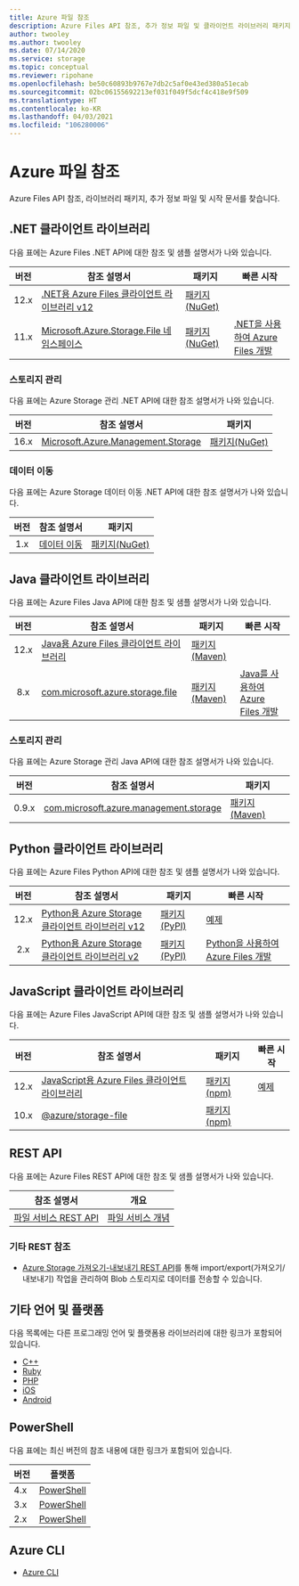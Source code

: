 ```yaml
---
title: Azure 파일 참조
description: Azure Files API 참조, 추가 정보 파일 및 클라이언트 라이브러리 패키지를 찾습니다.
author: twooley
ms.author: twooley
ms.date: 07/14/2020
ms.service: storage
ms.topic: conceptual
ms.reviewer: ripohane
ms.openlocfilehash: be50c60893b9767e7db2c5af0e43ed380a51ecab
ms.sourcegitcommit: 02bc06155692213ef031f049f5dcf4c418e9f509
ms.translationtype: HT
ms.contentlocale: ko-KR
ms.lasthandoff: 04/03/2021
ms.locfileid: "106280006"
---
```

# <a name="azure-files-reference"></a>Azure 파일 참조

Azure Files API 참조, 라이브러리 패키지, 추가 정보 파일 및 시작 문서를 찾습니다.

## <a name="net-client-libraries"></a>.NET 클라이언트 라이브러리

다음 표에는 Azure Files .NET API에 대한 참조 및 샘플 설명서가 나와 있습니다.

|  버전  | 참조 설명서 | 패키지 | 빠른 시작 |
| :-------: | ----------------------- | ------- | ---------- |
| 12.x | [.NET용 Azure Files 클라이언트 라이브러리 v12](/dotnet/api/overview/azure/storage.files.shares-readme) | [패키지(NuGet)](https://www.nuget.org/packages/Azure.Storage.Files/) | &nbsp; |
| 11.x | [Microsoft.Azure.Storage.File 네임스페이스](/dotnet/api/microsoft.azure.storage.file) | [패키지(NuGet)](https://www.nuget.org/packages/Microsoft.Azure.Storage.File/) | [.NET을 사용하여 Azure Files 개발](./storage-dotnet-how-to-use-files.md) |

### <a name="storage-management"></a>스토리지 관리

다음 표에는 Azure Storage 관리 .NET API에 대한 참조 설명서가 나와 있습니다.

|  버전  | 참조 설명서 | 패키지 |
| :-------: | ----------------------- | ------- |
| 16.x | [Microsoft.Azure.Management.Storage](/dotnet/api/microsoft.azure.management.storage) | [패키지(NuGet)](https://www.nuget.org/packages/Microsoft.Azure.Management.Storage/) |

### <a name="data-movement"></a>데이터 이동

다음 표에는 Azure Storage 데이터 이동 .NET API에 대한 참조 설명서가 나와 있습니다.

|  버전  | 참조 설명서 | 패키지 |
| :-------: | ----------------------- | ------- |
| 1.x | [데이터 이동](/dotnet/api/microsoft.azure.storage.datamovement) | [패키지(NuGet)](https://www.nuget.org/packages/Microsoft.Azure.Storage.DataMovement/) |

## <a name="java-client-libraries"></a>Java 클라이언트 라이브러리

다음 표에는 Azure Files Java API에 대한 참조 및 샘플 설명서가 나와 있습니다.

|  버전  | 참조 설명서 | 패키지 | 빠른 시작 |
| :-------: | ----------------------- | ------- | ---------- |
| 12.x | [Java용 Azure Files 클라이언트 라이브러리](/java/api/overview/azure/storage-file-share-readme) | [패키지(Maven)](https://mvnrepository.com/artifact/com.azure/azure-storage-file-share) | &nbsp; |
| 8.x | [com.microsoft.azure.storage.file](/java/api/com.microsoft.azure.storage.file) | [패키지(Maven)](https://mvnrepository.com/artifact/com.microsoft.azure/azure-storage) | [Java를 사용하여 Azure Files 개발](./storage-java-how-to-use-file-storage.md) |

### <a name="storage-management"></a>스토리지 관리

다음 표에는 Azure Storage 관리 Java API에 대한 참조 설명서가 나와 있습니다.

|  버전  | 참조 설명서 | 패키지 |
| :-------: | ----------------------- | ------- |
| 0.9.x | [com.microsoft.azure.management.storage](/java/api/overview/azure/storage/management) | [패키지(Maven)](https://mvnrepository.com/artifact/com.microsoft.azure/azure-svc-mgmt-storage) |

## <a name="python-client-libraries"></a>Python 클라이언트 라이브러리

다음 표에는 Azure Files Python API에 대한 참조 및 샘플 설명서가 나와 있습니다.

|  버전  | 참조 설명서 | 패키지 | 빠른 시작 |
| :-------: | ----------------------- | ------- | ---------- |
| 12.x | [Python용 Azure Storage 클라이언트 라이브러리 v12](/azure/developer/python/sdk/storage/overview) | [패키지(PyPI)](https://pypi.org/project/azure-storage-file/12.0.0b4/) | [예제](/python/api/overview/azure/storage-file-share-readme#examples) |
| 2.x | [Python용 Azure Storage 클라이언트 라이브러리 v2](/azure/developer/python/sdk/storage/overview?view=storage-py-v2&preserve-view=true) | [패키지(PyPI)](https://pypi.org/project/azure-storage-file/2.1.0/) | [Python을 사용하여 Azure Files 개발](./storage-python-how-to-use-file-storage.md) |

## <a name="javascript-client-libraries"></a>JavaScript 클라이언트 라이브러리

다음 표에는 Azure Files JavaScript API에 대한 참조 및 샘플 설명서가 나와 있습니다.

|  버전  | 참조 설명서 | 패키지 | 빠른 시작 |
| :-------: | ----------------------- | ------- | ---------- |
| 12.x | [JavaScript용 Azure Files 클라이언트 라이브러리](/javascript/api/overview/azure/storage-file-share-readme) | [패키지(npm)](https://www.npmjs.com/package/@azure/storage-file-share) | [예제](/javascript/api/overview/azure/storage-file-share-readme#examples) |
| 10.x | [@azure/storage-file](/javascript/api/@azure/storage-file) | [패키지(npm)](https://www.npmjs.com/package/@azure/storage-file) | &nbsp; |

## <a name="rest-apis"></a>REST API

다음 표에는 Azure Files REST API에 대한 참조 및 샘플 설명서가 나와 있습니다.

| 참조 설명서 | 개요 |
| ----------------------- | -------- |
| [파일 서비스 REST API](/rest/api/storageservices/file-service-rest-api) | [파일 서비스 개념](/rest/api/storageservices/file-service-concepts) |

### <a name="other-rest-reference"></a>기타 REST 참조

- [Azure Storage 가져오기-내보내기 REST API](/rest/api/storageimportexport/)를 통해 import/export(가져오기/내보내기) 작업을 관리하여 Blob 스토리지로 데이터를 전송할 수 있습니다.

## <a name="other-languages-and-platforms"></a>기타 언어 및 플랫폼

다음 목록에는 다른 프로그래밍 언어 및 플랫폼용 라이브러리에 대한 링크가 포함되어 있습니다.

- [C++](https://azure.github.io/azure-storage-cpp)
- [Ruby](https://azure.github.io/azure-storage-ruby)
- [PHP](https://azure.github.io/azure-storage-php/)
- [iOS](https://azure.github.io/azure-storage-ios/)
- [Android](https://azure.github.io/azure-storage-android)

## <a name="powershell"></a>PowerShell

다음 표에는 최신 버전의 참조 내용에 대한 링크가 포함되어 있습니다.

| 버전 | 플랫폼 |
| ------- | -------- |
|  4.x  | [PowerShell](/powershell/module/az.storage/?view=azps-4.8.0&preserve-view=true) |
|  3.x  | [PowerShell](/powershell/module/az.storage/?view=azps-3.8.0&preserve-view=true) |
|  2.x  | [PowerShell](/powershell/module/az.storage/?view=azps-2.8.0&preserve-view=true) |

## <a name="azure-cli"></a>Azure CLI

- [Azure CLI](/cli/azure/storage)